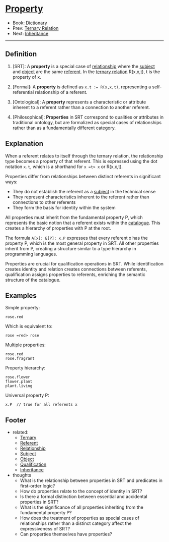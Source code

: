 # [Property](https://dna-platform.github.io/inexplicable-phenomena/dictionary/property.html)
- Book: [Dictionary](./.dictionary.md)
- Prev: [Ternary Relation](./ternary.md)
- Next: [Inheritance](./inheritance.md)
---

## Definition

1. [SRT]: A **property** is a special case of [relationship](relationship.md) where the [subject](subject.md) and [object](object.md) are the same [referent](referent.md). In the [ternary relation](ternary.md) R(x,x,t), t is the property of x.

2. [Formal]: A **property** is defined as `x.t := R(x,x,t)`, representing a self-referential relationship of a referent.

3. [Ontological]: A **property** represents a characteristic or attribute inherent to a referent rather than a connection to another referent.

4. [Philosophical]: **Properties** in SRT correspond to qualities or attributes in traditional ontology, but are formalized as special cases of relationships rather than as a fundamentally different category.

## Explanation

When a referent relates to itself through the ternary relation, the relationship type becomes a property of that referent. This is expressed using the dot notation `x.t`, which is a shorthand for `x =t> x` or R(x,x,t).

Properties differ from relationships between distinct referents in significant ways:
- They do not establish the referent as a [subject](subject.md) in the technical sense
- They represent characteristics inherent to the referent rather than connections to other referents
- They form the basis for identity within the system

All properties must inherit from the fundamental property P, which represents the basic notion that a referent exists within the [catalogue](catalogue.md). This creates a hierarchy of properties with P at the root.

The formula `A[x]: E[P]: x.P` expresses that every referent x has the property P, which is the most general property in SRT. All other properties inherit from P, creating a structure similar to a type hierarchy in programming languages.

Properties are crucial for qualification operations in SRT. While identification creates identity and relation creates connections between referents, qualification assigns properties to referents, enriching the semantic structure of the catalogue.

## Examples

Simple property:
```
rose.red
```
Which is equivalent to:
```
rose =red> rose
```

Multiple properties:
```
rose.red
rose.fragrant
```

Property hierarchy:
```
rose.flower
flower.plant
plant.living
```

Universal property P:
```
x.P  // true for all referents x
```

## Footer
- related: 
  - [Ternary](ternary.md)
  - [Referent](referent.md)
  - [Relationship](relationship.md)
  - [Subject](subject.md)
  - [Object](object.md)
  - [Qualification](qualification.md)
  - [Inheritance](inheritance.md)
- thoughts
  - What is the relationship between properties in SRT and predicates in first-order logic?
  - How do properties relate to the concept of identity in SRT?
  - Is there a formal distinction between essential and accidental properties in SRT?
  - What is the significance of all properties inheriting from the fundamental property P?
  - How does the treatment of properties as special cases of relationships rather than a distinct category affect the expressiveness of SRT?
  - Can properties themselves have properties?